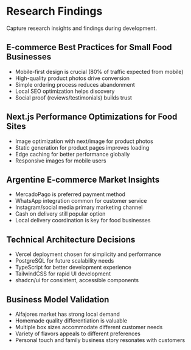 # Research Findings

Capture research insights and findings during development.

## E-commerce Best Practices for Small Food Businesses
- Mobile-first design is crucial (80% of traffic expected from mobile)
- High-quality product photos drive conversion
- Simple ordering process reduces abandonment
- Local SEO optimization helps discovery
- Social proof (reviews/testimonials) builds trust

## Next.js Performance Optimizations for Food Sites
- Image optimization with next/image for product photos
- Static generation for product pages improves loading
- Edge caching for better performance globally
- Responsive images for mobile users

## Argentine E-commerce Market Insights
- MercadoPago is preferred payment method
- WhatsApp integration common for customer service
- Instagram/social media primary marketing channel
- Cash on delivery still popular option
- Local delivery coordination is key for food businesses

## Technical Architecture Decisions
- Vercel deployment chosen for simplicity and performance
- PostgreSQL for future scalability needs
- TypeScript for better development experience
- TailwindCSS for rapid UI development
- shadcn/ui for consistent, accessible components

## Business Model Validation
- Alfajores market has strong local demand
- Homemade quality differentiation is valuable
- Multiple box sizes accommodate different customer needs
- Variety of flavors appeals to different preferences
- Personal touch and family business story resonates with customers
